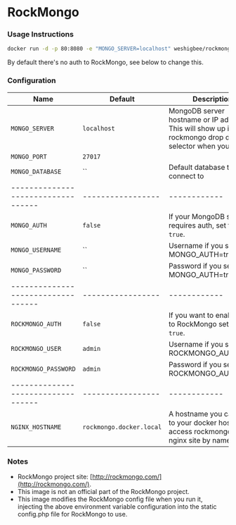 RockMongo
=======================

### Usage Instructions

``` bash
docker run -d -p 80:8080 -e "MONGO_SERVER=localhost" weshigbee/rockmongo  
```
By default there's no auth to RockMongo, see below to change this.

### Configuration

Name                              | Default         | Description
----------------------------------|-----------------|------------
`MONGO_SERVER`                    |`localhost`      | MongoDB server hostname or IP address. This will show up in rockmongo drop down selector when you login.
`MONGO_PORT`                      |`27017`          |
`MONGO_DATABASE`                  |``               | Default database to connect to
----------------------------------|-----------------|------------
`MONGO_AUTH`                      |`false`          | If your MongoDB server requires auth, set this to `true`.
`MONGO_USERNAME`                  |``               | Username if you set MONGO_AUTH=true
`MONGO_PASSWORD`                  |``               | Password if you set MONGO_AUTH=true
----------------------------------|-----------------|------------
`ROCKMONGO_AUTH`                  |`false`          | If you want to enable login to RockMongo set this to `true`.
`ROCKMONGO_USER`                  |`admin`          | Username if you set ROCKMONGO_AUTH=true
`ROCKMONGO_PASSWORD`              |`admin`          | Password if you set ROCKMONGO_AUTH=true
----------------------------------|-----------------|------------
`NGINX_HOSTNAME`                  |`rockmongo.docker.local` | A hostname you can bind to your docker host's IP to access rockmongo's nginx site by name.

### Notes

- RockMongo project site: [http://rockmongo.com/](http://rockmongo.com/).
- This image is not an official part of the RockMongo project.
- This image modifies the RockMongo config file when you run it, injecting the above environment variable configuration into the static config.php file for RockMongo to use.

